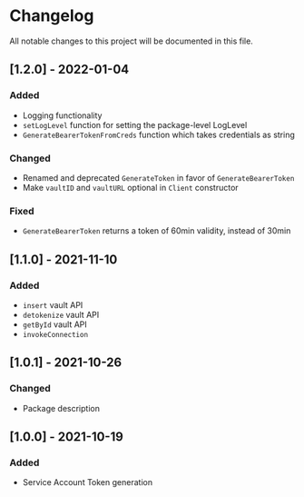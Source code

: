 # Changelog

All notable changes to this project will be documented in this file.

## [1.2.0] - 2022-01-04

### Added
- Logging functionality
- `setLogLevel` function for setting the package-level LogLevel
- `GenerateBearerTokenFromCreds` function which takes credentials as string

### Changed
- Renamed and deprecated `GenerateToken` in favor of `GenerateBearerToken`
- Make `vaultID` and `vaultURL` optional in `Client` constructor

### Fixed
- `GenerateBearerToken` returns a token of 60min validity, instead of 30min

## [1.1.0] - 2021-11-10

### Added

- `insert` vault API
- `detokenize` vault API
- `getById` vault API
- `invokeConnection`

## [1.0.1] - 2021-10-26

### Changed

- Package description
 
## [1.0.0] - 2021-10-19

### Added

- Service Account Token generation
